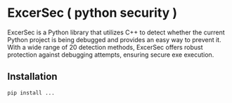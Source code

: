 # ExcerSec ( python security )

ExcerSec is a Python library that utilizes C++ to detect whether the current Python project is being debugged and provides an easy way to prevent it. With a wide range of 20 detection methods, ExcerSec offers robust protection against debugging attempts, ensuring secure exe execution.


## Installation

```python
pip install ...
```
